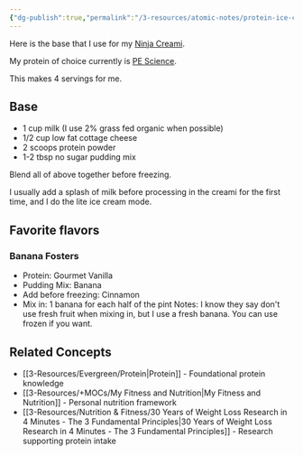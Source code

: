 ```yaml
---
{"dg-publish":true,"permalink":"/3-resources/atomic-notes/protein-ice-cream/","title":"Protein Ice Cream","tags":["☢️_Atomic","🍽️_Food","recipe"],"updated":"2025-10-18T22:42:56.375-07:00"}
---
```


Here is the base that I use for my [Ninja Creami](https://amzn.to/3JBrxaw).

My protein of choice currently is [PE Science](https://i.refs.cc/yTCZ0Kfr).

This makes 4 servings for me.

## Base
- 1 cup milk (I use 2% grass fed organic when possible)
- 1/2 cup low fat cottage cheese
- 2 scoops protein powder
- 1-2 tbsp no sugar pudding mix

Blend all of above together before freezing.

I usually add a splash of milk before processing in the creami for the first time, and I do the lite ice cream mode.

## Favorite flavors

### Banana Fosters
- Protein: Gourmet Vanilla
- Pudding Mix: Banana
- Add before freezing: Cinnamon
- Mix in: 1 banana for each half of the pint
Notes: I know they say don't use fresh fruit when mixing in, but I use a fresh banana. You can use frozen if you want.

## Related Concepts
- [[3-Resources/Evergreen/Protein\|Protein]] - Foundational protein knowledge
- [[3-Resources/+MOCs/My Fitness and Nutrition\|My Fitness and Nutrition]] - Personal nutrition framework
- [[3-Resources/Nutrition & Fitness/30 Years of Weight Loss Research in 4 Minutes -  The 3 Fundamental Principles\|30 Years of Weight Loss Research in 4 Minutes -  The 3 Fundamental Principles]] - Research supporting protein intake

